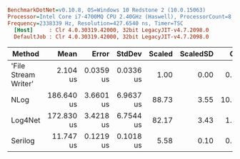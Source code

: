 ``` ini

BenchmarkDotNet=v0.10.8, OS=Windows 10 Redstone 2 (10.0.15063)
Processor=Intel Core i7-4700MQ CPU 2.40GHz (Haswell), ProcessorCount=8
Frequency=2338339 Hz, Resolution=427.6540 ns, Timer=TSC
  [Host]     : Clr 4.0.30319.42000, 32bit LegacyJIT-v4.7.2098.0
  DefaultJob : Clr 4.0.30319.42000, 32bit LegacyJIT-v4.7.2098.0


```
 |               Method |       Mean |     Error |    StdDev | Scaled | ScaledSD |   Gen 0 | Allocated |
 |--------------------- |-----------:|----------:|----------:|-------:|---------:|--------:|----------:|
 | 'File Stream Writer' |   2.104 us | 0.0359 us | 0.0336 us |   1.00 |     0.00 |  0.1602 |     516 B |
 |                 NLog | 186.640 us | 3.6601 us | 6.9637 us |  88.73 |     3.55 | 10.7422 |   33850 B |
 |              Log4Net | 172.830 us | 3.4218 us | 6.7544 us |  82.17 |     3.43 |  1.7090 |    5489 B |
 |              Serilog |  11.747 us | 0.1219 us | 0.1018 us |   5.58 |     0.10 |  0.3052 |     976 B |
